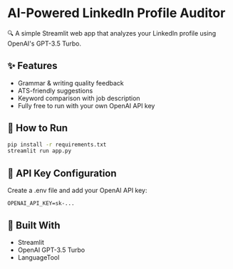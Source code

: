 # AI-Powered LinkedIn Profile Auditor

🔍 A simple Streamlit web app that analyzes your LinkedIn profile using OpenAI's GPT-3.5 Turbo.

## ✨ Features
- Grammar & writing quality feedback
- ATS-friendly suggestions
- Keyword comparison with job description
- Fully free to run with your own OpenAI API key

## 🚀 How to Run
```bash
pip install -r requirements.txt
streamlit run app.py
```

## 🔐 API Key Configuration
Create a .env file and add your OpenAI API key:
```
OPENAI_API_KEY=sk-...
```

## 🧠 Built With
- Streamlit
- OpenAI GPT-3.5 Turbo
- LanguageTool